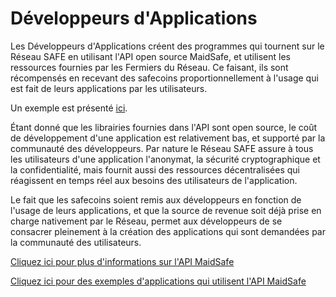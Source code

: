 # Développeurs d'Applications

Les Développeurs d'Applications créent des programmes qui tournent sur le Réseau SAFE en utilisant l'API open source MaidSafe, et utilisent les ressources fournies par les Fermiers du Réseau. Ce faisant, ils sont récompensés en recevant des safecoins proportionnellement à l'usage qui est fait de leurs applications par les utilisateurs.

Un exemple est présenté [ici](http://blog.maidsafe.net/2014/04/21/safe-network-sample-app-features/).

Étant donné que les librairies fournies dans l'API sont open source, le coût de développement d'une application est relativement bas, et supporté par la communauté des développeurs. Par nature le Réseau SAFE assure à tous les utilisateurs d'une application l'anonymat, la sécurité cryptographique et la confidentialité, mais fournit aussi des ressources décentralisées qui réagissent en temps réel aux besoins des utilisateurs de l'application.

Le fait que les safecoins soient remis aux développeurs en fonction de l'usage de leurs applications, et que la source de revenue soit déjà prise en charge nativement par le Réseau, permet aux développeurs de se consacrer pleinement à la création des applications qui sont demandées par la communauté des utilisateurs.


[Cliquez ici pour plus d'informations sur l'API MaidSafe](https://github.com/maidsafe/MaidSafe-API/wiki)

[Cliquez ici pour des exemples d'applications qui utilisent l'API MaidSafe](http://maidsafe.net/maidsafe-examples/)
